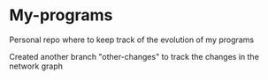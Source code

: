 # My-programs
Personal repo where to keep track of the evolution of my programs

Created another branch "other-changes" to track the changes in the network graph
